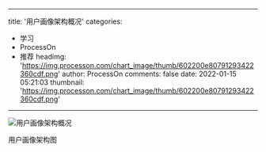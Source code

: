 
---
title: '用户画像架构概况'
categories: 
 - 学习
 - ProcessOn
 - 推荐
headimg: 'https://img.processon.com/chart_image/thumb/602200e80791293422360cdf.png'
author: ProcessOn
comments: false
date: 2022-01-15 05:21:03
thumbnail: 'https://img.processon.com/chart_image/thumb/602200e80791293422360cdf.png'
---

<div>   
<img class="thumb" alt="用户画像架构概况" src="https://img.processon.com/chart_image/thumb/602200e80791293422360cdf.png" referrerpolicy="no-referrer">
<p>用户画像架构图</p>  
</div>
            